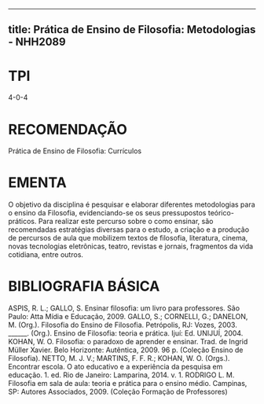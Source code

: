 
---
title: Prática de Ensino de Filosofia: Metodologias - NHH2089 
---

# TPI

4-0-4

# RECOMENDAÇÃO

Prática de Ensino de Filosofia: Currículos

# EMENTA

O objetivo da disciplina é pesquisar e elaborar diferentes metodologias para o ensino da Filosofia, evidenciando-se os seus pressupostos teórico-práticos. Para realizar este percurso sobre o como ensinar, são recomendadas estratégias diversas para o estudo, a criação e a produção de percursos de aula que mobilizem textos de filosofia, literatura, cinema, novas tecnologias eletrônicas, teatro, revistas e jornais, fragmentos da vida cotidiana, entre outros.

# BIBLIOGRAFIA BÁSICA

ASPIS, R. L.; GALLO, S. Ensinar filosofia: um livro para professores. São Paulo: Atta Mídia e Educação, 2009.
GALLO, S.; CORNELLI, G.; DANELON, M. (Org.). Filosofia do Ensino de Filosofia. Petrópolis, RJ: Vozes, 2003.
______. (Org.). Ensino de Filosofia: teoria e prática. Ijuí: Ed. UNIJUÍ, 2004.
KOHAN, W. O. Filosofia: o paradoxo de aprender e ensinar. Trad. de Ingrid Müller Xavier. Belo Horizonte: Autêntica, 2009. 96 p. (Coleção Ensino de Filosofia).
NETTO, M. J. V.; MARTINS, F. F. R.; KOHAN, W. O. (Orgs.). Encontrar escola. O ato educativo e a experiência da pesquisa em educação. 1. ed. Rio de Janeiro: Lamparina, 2014. v. 1.
RODRIGO L. M. Filosofia em sala de aula: teoria e prática para o ensino médio. Campinas, SP: Autores Associados, 2009. (Coleção Formação de Professores)
        